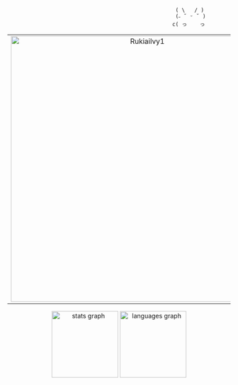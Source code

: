 
```                                                            
                                                     ( \   / ) 
                                                     (˶ ˘ ᵕ ˘ ) 
                                                    c( っ    っ
```                                                            
<table>
  <tr>
    <td align="center">
      <a href="#">
        <img src="https://i.pinimg.com/736x/ee/4f/dc/ee4fdcd17aa3dfebcef9168c2cdffee2.jpg" alt="Rukiailvy1" width="600"/>
      </a>
      <br/>
    </td>
    <td align="center">
      <a href="#">
        <img src="https://i.pinimg.com/236x/5a/46/27/5a4627e148fb3f35835a43c94adcfb3e.jpg" alt="Rukiailvy2" width="600"/>
      </a>
      <br/>
    </td>
    <td align="center">
      <a href="#">
        <img src="https://i.pinimg.com/736x/b7/1a/27/b71a276f6b4627ab7451cef7949ef0e8.jpg" alt="Rukiailvy3" width="600"/>
      </a>
      <br/>
    </td>
  </tr>
</table>

<div align="center">
  <img src="https://github-readme-stats.vercel.app/api?username=KazyaVX&hide_title=false&hide_rank=false&show_icons=true&include_all_commits=true&count_private=true&disable_animations=false&theme=dracula&locale=en&hide_border=false" height="150" alt="stats graph"  />
  <img src="https://github-readme-stats.vercel.app/api/top-langs?username=KazyaVX&locale=en&hide_title=false&layout=compact&card_width=320&langs_count=5&theme=dracula&hide_border=false" height="150" alt="languages graph"  />
</div>
